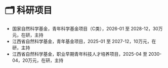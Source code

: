 # 🗂 科研项目
- 国家自然科学基金，青年科学基金项目（C类），2026-01 至 2028-12，30万元，在研，主持
- 江西省自然科学基金，青年基金项目，2025-01 至 2027-12，10万元，在研，主持
- 江西省自然科学基金，职业早期青年科技人才培养项目，2025-04 至 2030-04，20万元，在研，主持